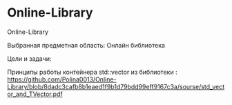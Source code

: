 # Online-Library
Online-Library

Выбранная предметная область: Онлайн библиотека

Цели и задачи:

Принципы работы контейнера std::vector из библиотеки  <vector>:
https://github.com/Polina0013/Online-Library/blob/8dadc3cafb8b1eaed1f9b1d79bdd99eff9167c3a/sourse/std_vector_and_TVector.pdf
